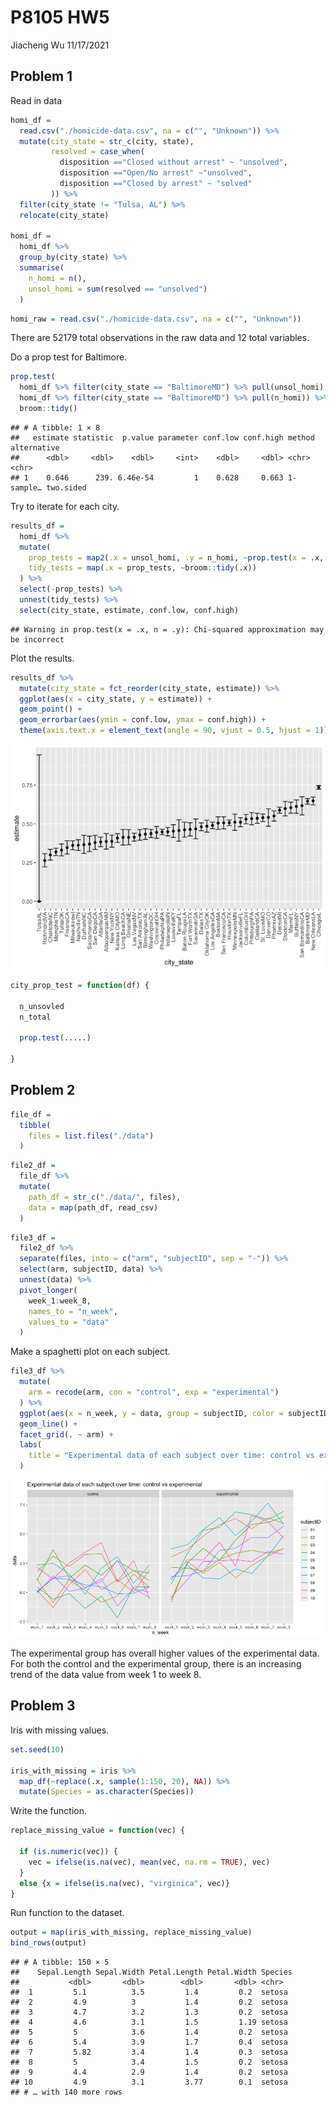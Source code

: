 P8105 HW5
================
Jiacheng Wu
11/17/2021

## Problem 1

Read in data

``` r
homi_df =
  read.csv("./homicide-data.csv", na = c("", "Unknown")) %>% 
  mutate(city_state = str_c(city, state),
         resolved = case_when(
           disposition =="Closed without arrest" ~ "unsolved",
           disposition =="Open/No arrest" ~"unsolved",
           disposition =="Closed by arrest" ~ "solved"
         )) %>% 
  filter(city_state != "Tulsa, AL") %>% 
  relocate(city_state)

homi_df =
  homi_df %>% 
  group_by(city_state) %>% 
  summarise(
    n_homi = n(),
    unsol_homi = sum(resolved == "unsolved")
  )
```

``` r
homi_raw = read.csv("./homicide-data.csv", na = c("", "Unknown"))
```

There are 52179 total observations in the raw data and 12 total
variables.

Do a prop test for Baltimore.

``` r
prop.test(
  homi_df %>% filter(city_state == "BaltimoreMD") %>% pull(unsol_homi), 
  homi_df %>% filter(city_state == "BaltimoreMD") %>% pull(n_homi)) %>% 
  broom::tidy()
```

    ## # A tibble: 1 × 8
    ##   estimate statistic  p.value parameter conf.low conf.high method    alternative
    ##      <dbl>     <dbl>    <dbl>     <int>    <dbl>     <dbl> <chr>     <chr>      
    ## 1    0.646      239. 6.46e-54         1    0.628     0.663 1-sample… two.sided

Try to iterate for each city.

``` r
results_df = 
  homi_df %>% 
  mutate(
    prop_tests = map2(.x = unsol_homi, .y = n_homi, ~prop.test(x = .x, n = .y)),
    tidy_tests = map(.x = prop_tests, ~broom::tidy(.x))
  ) %>% 
  select(-prop_tests) %>% 
  unnest(tidy_tests) %>% 
  select(city_state, estimate, conf.low, conf.high)
```

    ## Warning in prop.test(x = .x, n = .y): Chi-squared approximation may be incorrect

Plot the results.

``` r
results_df %>% 
  mutate(city_state = fct_reorder(city_state, estimate)) %>% 
  ggplot(aes(x = city_state, y = estimate)) +
  geom_point() + 
  geom_errorbar(aes(ymin = conf.low, ymax = conf.high)) + 
  theme(axis.text.x = element_text(angle = 90, vjust = 0.5, hjust = 1))
```

![](p8105_hw5_files/figure-gfm/unnamed-chunk-5-1.png)<!-- -->

``` r
city_prop_test = function(df) {
  
  n_unsovled
  n_total 
  
  prop.test(.....)
  
}
```

## Problem 2

``` r
file_df = 
  tibble(
    files = list.files("./data")
  )
```

``` r
file2_df = 
  file_df %>% 
  mutate(
    path_df = str_c("./data/", files),
    data = map(path_df, read_csv)
  )
```

``` r
file3_df = 
  file2_df %>% 
  separate(files, into = c("arm", "subjectID", sep = "-")) %>% 
  select(arm, subjectID, data) %>% 
  unnest(data) %>% 
  pivot_longer(
    week_1:week_8,
    names_to = "n_week",
    values_to = "data"
  )
```

Make a spaghetti plot on each subject.

``` r
file3_df %>% 
  mutate(
    arm = recode(arm, con = "control", exp = "experimental")
  ) %>% 
  ggplot(aes(x = n_week, y = data, group = subjectID, color = subjectID)) +
  geom_line() +
  facet_grid(. ~ arm) +
  labs(
    title = "Experimental data of each subject over time: control vs experimental"
  )
```

![](p8105_hw5_files/figure-gfm/unnamed-chunk-10-1.png)<!-- -->

The experimental group has overall higher values of the experimental
data. For both the control and the experimental group, there is an
increasing trend of the data value from week 1 to week 8.

## Problem 3

Iris with missing values.

``` r
set.seed(10)

iris_with_missing = iris %>% 
  map_df(~replace(.x, sample(1:150, 20), NA)) %>%
  mutate(Species = as.character(Species))
```

Write the function.

``` r
replace_missing_value = function(vec) {
  
  if (is.numeric(vec)) {
    vec = ifelse(is.na(vec), mean(vec, na.rm = TRUE), vec)
  }
  else {x = ifelse(is.na(vec), "virginica", vec)}
}
```

Run function to the dataset.

``` r
output = map(iris_with_missing, replace_missing_value)
bind_rows(output)
```

    ## # A tibble: 150 × 5
    ##    Sepal.Length Sepal.Width Petal.Length Petal.Width Species
    ##           <dbl>       <dbl>        <dbl>       <dbl> <chr>  
    ##  1         5.1          3.5         1.4         0.2  setosa 
    ##  2         4.9          3           1.4         0.2  setosa 
    ##  3         4.7          3.2         1.3         0.2  setosa 
    ##  4         4.6          3.1         1.5         1.19 setosa 
    ##  5         5            3.6         1.4         0.2  setosa 
    ##  6         5.4          3.9         1.7         0.4  setosa 
    ##  7         5.82         3.4         1.4         0.3  setosa 
    ##  8         5            3.4         1.5         0.2  setosa 
    ##  9         4.4          2.9         1.4         0.2  setosa 
    ## 10         4.9          3.1         3.77        0.1  setosa 
    ## # … with 140 more rows
